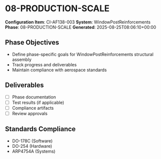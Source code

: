 # 08-PRODUCTION-SCALE

**Configuration Item**: CI-AF138-003
**System**: WindowPostReinforcements
**Phase**: 08-PRODUCTION-SCALE
**Generated**: 2025-08-25T08:06:10+00:00

## Phase Objectives
- Define phase-specific goals for WindowPostReinforcements structural assembly
- Track progress and deliverables
- Maintain compliance with aerospace standards

## Deliverables
- [ ] Phase documentation
- [ ] Test results (if applicable)
- [ ] Compliance artifacts
- [ ] Review approvals

## Standards Compliance
- DO-178C (Software)
- DO-254 (Hardware)
- ARP4754A (Systems)


